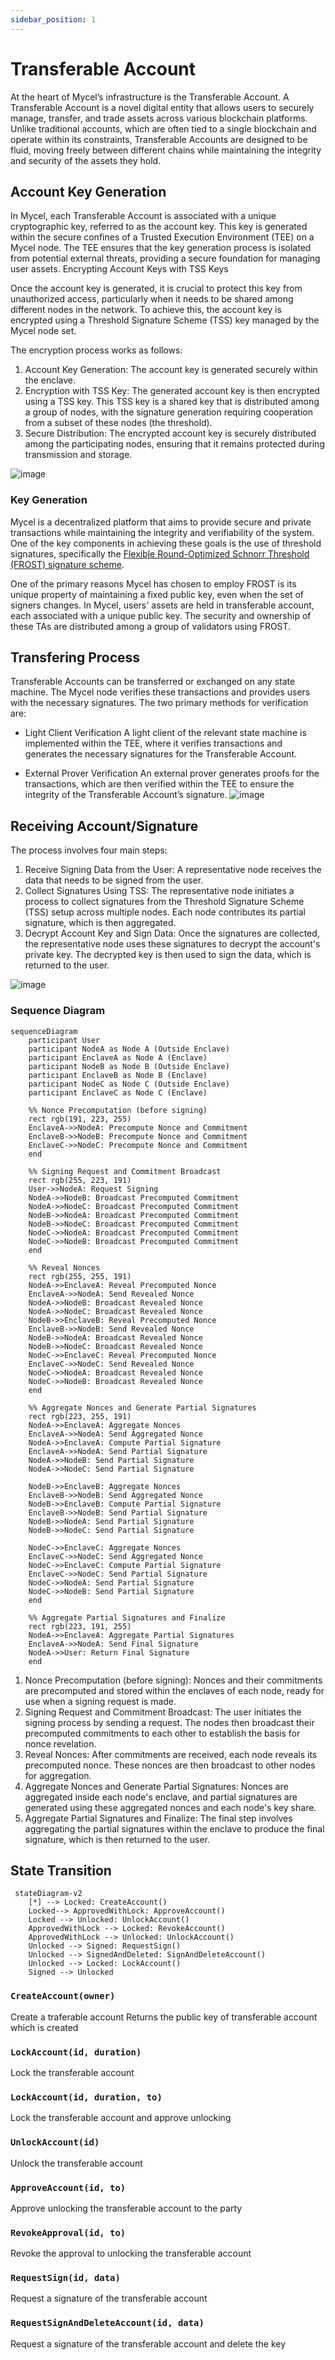 ```yaml
---
sidebar_position: 1
---
```


# Transferable Account

At the heart of Mycel’s infrastructure is the Transferable Account. A Transferable Account is a novel digital entity that allows users to securely manage, transfer, and trade assets across various blockchain platforms. Unlike traditional accounts, which are often tied to a single blockchain and operate within its constraints, Transferable Accounts are designed to be fluid, moving freely between different chains while maintaining the integrity and security of the assets they hold.

## Account Key Generation

In Mycel, each Transferable Account is associated with a unique cryptographic key, referred to as the account key. This key is generated within the secure confines of a Trusted Execution Environment (TEE) on a Mycel node. The TEE ensures that the key generation process is isolated from potential external threats, providing a secure foundation for managing user assets.
Encrypting Account Keys with TSS Keys

Once the account key is generated, it is crucial to protect this key from unauthorized access, particularly when it needs to be shared among different nodes in the network. To achieve this, the account key is encrypted using a Threshold Signature Scheme (TSS) key managed by the Mycel node set.

The encryption process works as follows:

1. Account Key Generation: The account key is generated securely within the enclave.
2. Encryption with TSS Key: The generated account key is then encrypted using a TSS key. This TSS key is a shared key that is distributed among a group of nodes, with the signature generation requiring cooperation from a subset of these nodes (the threshold).
3. Secure Distribution: The encrypted account key is securely distributed among the participating nodes, ensuring that it remains protected during transmission and storage.

![image](https://hackmd.io/_uploads/ByL5yeG5C.png)

### Key Generation

Mycel is a decentralized platform that aims to provide secure and private transactions while maintaining the integrity and verifiability of the system. One of the key components in achieving these goals is the use of threshold signatures, specifically the [Flexible Round-Optimized Schnorr Threshold (FROST) signature scheme](https://eprint.iacr.org/2020/852).

One of the primary reasons Mycel has chosen to employ FROST is its unique property of maintaining a fixed public key, even when the set of signers changes. In Mycel, users' assets are held in transferable account, each associated with a unique public key. The security and ownership of these TAs are distributed among a group of validators using FROST.

## Transfering Process

Transferable Accounts can be transferred or exchanged on any state machine. The Mycel node verifies these transactions and provides users with the necessary signatures. The two primary methods for verification are:

- Light Client Verification
  A light client of the relevant state machine is implemented within the TEE, where it verifies transactions and generates the necessary signatures for the Transferable Account.

- External Prover Verification
  An external prover generates proofs for the transactions, which are then verified within the TEE to ensure the integrity of the Transferable Account’s signature.
  ![image](https://hackmd.io/_uploads/rk81lwJcC.png)

## Receiving Account/Signature

The process involves four main steps:

1. Receive Signing Data from the User:
   A representative node receives the data that needs to be signed from the user.
2. Collect Signatures Using TSS:
   The representative node initiates a process to collect signatures from the Threshold Signature Scheme (TSS) setup across multiple nodes. Each node contributes its partial signature, which is then aggregated.
3. Decrypt Account Key and Sign Data:
   Once the signatures are collected, the representative node uses these signatures to decrypt the account's private key. The decrypted key is then used to sign the data, which is returned to the user.

![image](https://hackmd.io/_uploads/H1ZoZaF9R.png)

### Sequence Diagram

```mermaid
sequenceDiagram
    participant User
    participant NodeA as Node A (Outside Enclave)
    participant EnclaveA as Node A (Enclave)
    participant NodeB as Node B (Outside Enclave)
    participant EnclaveB as Node B (Enclave)
    participant NodeC as Node C (Outside Enclave)
    participant EnclaveC as Node C (Enclave)

    %% Nonce Precomputation (before signing)
    rect rgb(191, 223, 255)
    EnclaveA->>NodeA: Precompute Nonce and Commitment
    EnclaveB->>NodeB: Precompute Nonce and Commitment
    EnclaveC->>NodeC: Precompute Nonce and Commitment
    end

    %% Signing Request and Commitment Broadcast
    rect rgb(255, 223, 191)
    User->>NodeA: Request Signing
    NodeA->>NodeB: Broadcast Precomputed Commitment
    NodeA->>NodeC: Broadcast Precomputed Commitment
    NodeB->>NodeA: Broadcast Precomputed Commitment
    NodeB->>NodeC: Broadcast Precomputed Commitment
    NodeC->>NodeA: Broadcast Precomputed Commitment
    NodeC->>NodeB: Broadcast Precomputed Commitment
    end

    %% Reveal Nonces
    rect rgb(255, 255, 191)
    NodeA->>EnclaveA: Reveal Precomputed Nonce
    EnclaveA->>NodeA: Send Revealed Nonce
    NodeA->>NodeB: Broadcast Revealed Nonce
    NodeA->>NodeC: Broadcast Revealed Nonce
    NodeB->>EnclaveB: Reveal Precomputed Nonce
    EnclaveB->>NodeB: Send Revealed Nonce
    NodeB->>NodeA: Broadcast Revealed Nonce
    NodeB->>NodeC: Broadcast Revealed Nonce
    NodeC->>EnclaveC: Reveal Precomputed Nonce
    EnclaveC->>NodeC: Send Revealed Nonce
    NodeC->>NodeA: Broadcast Revealed Nonce
    NodeC->>NodeB: Broadcast Revealed Nonce
    end

    %% Aggregate Nonces and Generate Partial Signatures
    rect rgb(223, 255, 191)
    NodeA->>EnclaveA: Aggregate Nonces
    EnclaveA->>NodeA: Send Aggregated Nonce
    NodeA->>EnclaveA: Compute Partial Signature
    EnclaveA->>NodeA: Send Partial Signature
    NodeA->>NodeB: Send Partial Signature
    NodeA->>NodeC: Send Partial Signature

    NodeB->>EnclaveB: Aggregate Nonces
    EnclaveB->>NodeB: Send Aggregated Nonce
    NodeB->>EnclaveB: Compute Partial Signature
    EnclaveB->>NodeB: Send Partial Signature
    NodeB->>NodeA: Send Partial Signature
    NodeB->>NodeC: Send Partial Signature

    NodeC->>EnclaveC: Aggregate Nonces
    EnclaveC->>NodeC: Send Aggregated Nonce
    NodeC->>EnclaveC: Compute Partial Signature
    EnclaveC->>NodeC: Send Partial Signature
    NodeC->>NodeA: Send Partial Signature
    NodeC->>NodeB: Send Partial Signature
    end

    %% Aggregate Partial Signatures and Finalize
    rect rgb(223, 191, 255)
    NodeA->>EnclaveA: Aggregate Partial Signatures
    EnclaveA->>NodeA: Send Final Signature
    NodeA->>User: Return Final Signature
    end
```

1. Nonce Precomputation (before signing):
   Nonces and their commitments are precomputed and stored within the enclaves of each node, ready for use when a signing request is made.
2. Signing Request and Commitment Broadcast:
   The user initiates the signing process by sending a request. The nodes then broadcast their precomputed commitments to each other to establish the basis for nonce revelation.
3. Reveal Nonces:
   After commitments are received, each node reveals its precomputed nonce. These nonces are then broadcast to other nodes for aggregation.
4. Aggregate Nonces and Generate Partial Signatures:
   Nonces are aggregated inside each node's enclave, and partial signatures are generated using these aggregated nonces and each node's key share.
5. Aggregate Partial Signatures and Finalize:
   The final step involves aggregating the partial signatures within the enclave to produce the final signature, which is then returned to the user.

## State Transition

```mermaid
 stateDiagram-v2
    [*] --> Locked: CreateAccount()
    Locked--> ApprovedWithLock: ApproveAccount()
    Locked --> Unlocked: UnlockAccount()
    ApprovedWithLock --> Locked: RevokeAccount()
    ApprovedWithLock --> Unlocked: UnlockAccount()
    Unlocked --> Signed: RequestSign()
    Unlocked --> SignedAndDeleted: SignAndDeleteAccount()
    Unlocked --> Locked: LockAccount()
    Signed --> Unlocked

```

### `CreateAccount(owner)`

Create a traferable account Returns the public key of transferable account which is created

### `LockAccount(id, duration)`

Lock the transferable account

### `LockAccount(id, duration, to)`

Lock the transferable account and approve unlocking

### `UnlockAccount(id)`

Unlock the transferable account

### `ApproveAccount(id, to)`

Approve unlocking the transferable account to the party

### `RevokeApproval(id, to)`

Revoke the approval to unlocking the transferable account

### `RequestSign(id, data)`

Request a signature of the transferable account

### `RequestSignAndDeleteAccount(id, data)`

Request a signature of the transferable account and delete the key

